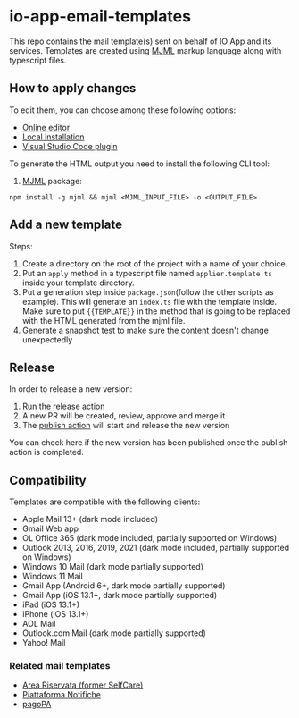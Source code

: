 # io-app-email-templates

This repo contains the mail template(s) sent on behalf of IO App and its services. Templates are created using [MJML](https://mjml.io/) markup language along with typescript files.

## How to apply changes

To edit them, you can choose among these following options:

- [Online editor](https://mjml.io/try-it-live)
- [Local installation](https://mjml.io/download)
- [Visual Studio Code plugin](https://marketplace.visualstudio.com/items?itemName=mjmlio.vscode-mjml)

To generate the HTML output you need to install the following CLI tool:

1. [MJML](https://www.npmjs.com/package/mjml) package:

```shell
npm install -g mjml && mjml <MJML_INPUT_FILE> -o <OUTPUT_FILE>
```

## Add a new template

Steps:

1. Create a directory on the root of the project with a name of your choice.
2. Put an `apply` method in a typescript file named `applier.template.ts` inside your template directory.
3. Put a generation step inside `package.json`(follow the other scripts as example). This will generate an `index.ts` file with the template inside.
   Make sure to put `{{TEMPLATE}}` in the method that is going to be replaced with the HTML generated from the mjml file.
4. Generate a snapshot test to make sure the content doesn't change unexpectedly

## Release

In order to release a new version:

1. Run [the release action](https://github.com/pagopa/io-app-email-templates/actions/workflows/bump-release.yaml)
2. A new PR will be created, review, approve and merge it
3. The [publish action](https://github.com/pagopa/io-app-email-templates/actions/workflows/publish-to-package-registry.yaml) will start and release the new version

You can check here if the new version has been published once the publish action
is completed.

## Compatibility

Templates are compatible with the following clients:

- Apple Mail 13+ (dark mode included)
- Gmail Web app
- OL Office 365 (dark mode included, partially supported on Windows)
- Outlook 2013, 2016, 2019, 2021 (dark mode included, partially supported on Windows)
- Windows 10 Mail (dark mode partially supported)
- Windows 11 Mail
- Gmail App (Android 6+, dark mode partially supported)
- Gmail App (iOS 13.1+, dark mode partially supported)
- iPad (iOS 13.1+)
- iPhone (iOS 13.1+)
- AOL Mail
- Outlook.com Mail (dark mode partially supported)
- Yahoo! Mail

### Related mail templates

- [Area Riservata (former SelfCare)](https://github.com/pagopa/selfcare-email-templates)
- [Piattaforma Notifiche](https://github.com/pagopa/pn-email-templates)
- [pagoPA](https://github.com/pagopa/pagopa-email-templates)
